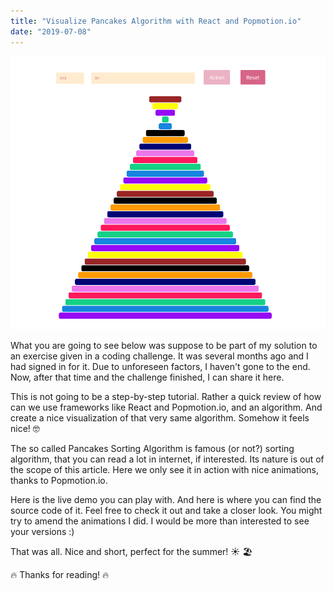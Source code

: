 ```yaml
---
title: "Visualize Pancakes Algorithm with React and Popmotion.io"
date: "2019-07-08"
---
```


![Pancakes Algorithm Visualization](./pancakes-algorithm.png)

What you are going to see below was suppose to be part of my solution to an exercise given in a coding challenge. It was several months ago and I had signed in for it. Due to unforeseen factors, I haven't gone to the end. Now, after that time and the challenge finished, I can share it here.

This is not going to be a step-by-step tutorial. Rather a quick review of how can we use frameworks like React and Popmotion.io, and an algorithm. And create a nice visualization of that very same algorithm. Somehow it feels nice! 🤓

The so called Pancakes Sorting Algorithm is famous (or not?) sorting algorithm, that you can read a lot in internet, if interested. Its nature is out of the scope of this article. Here we only see it in action with nice animations, thanks to Popmotion.io.

Here is the live demo you can play with. And here is where you can find the source code of it. Feel free to check it out and take a closer look. You might try to amend the animations I did. I would be more than interested to see your versions :)

That was all. Nice and short, perfect for the summer! ☀️ 🏖

🔥 Thanks for reading! 🔥
